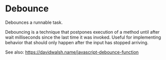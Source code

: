 # Debounce

Debounces a runnable task.

Debouncing is a technique that postpones execution of a method until after
wait milliseconds since the last time it was invoked.
Useful for implementing behavior that should only happen after the input has stopped arriving.

See also:
https://davidwalsh.name/javascript-debounce-function
